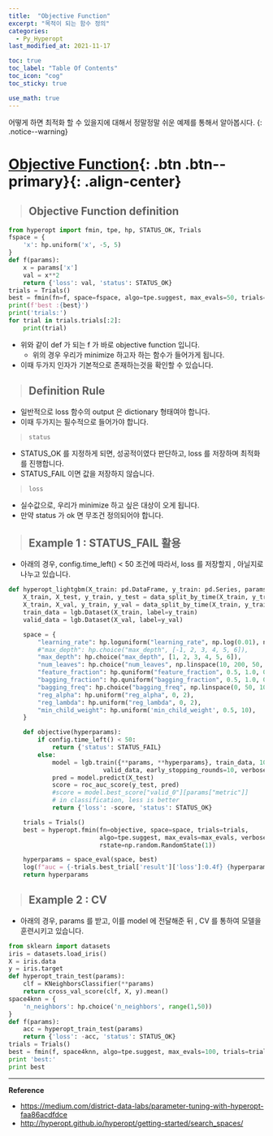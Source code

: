 ```yaml
---
title:  "Objective Function"
excerpt: "목적이 되는 함수 정의"
categories:
  - Py_Hyperopt
last_modified_at: 2021-11-17

toc: true
toc_label: "Table Of Contents"
toc_icon: "cog"
toc_sticky: true

use_math: true
---
```


 어떻게 하면 최적화 할 수 있을지에 대해서 정말정말 쉬운 예제를 통해서 알아봅시다.
{: .notice--warning}

# [Objective Function](#link){: .btn .btn--primary}{: .align-center}

> ## Objective Function definition

```python
from hyperopt import fmin, tpe, hp, STATUS_OK, Trials
fspace = {
    'x': hp.uniform('x', -5, 5)
}
def f(params):
    x = params['x']
    val = x**2
    return {'loss': val, 'status': STATUS_OK}
trials = Trials()
best = fmin(fn=f, space=fspace, algo=tpe.suggest, max_evals=50, trials=trials)
print(f'best :{best}')
print('trials:')
for trial in trials.trials[:2]:
    print(trial)
```

- 위와 같이 def 가 되는 f 가 바로 objective function 입니다.
  - 위의 경우 우리가 minimize 하고자 하는 함수가 들어가게 됩니다. 
- 이때 두가지 인자가 기본적으로 존재하는것을 확인할 수 있습니다. 

> ## Definition Rule

- 일반적으로 loss 함수의 output 은 dictionary 형태여야 합니다. 
- 이때 두가지는 필수적으로 들어가야 합니다. 

> `status` 

- STATUS_OK 를 지정하게 되면, 성공적이였다 판단하고, loss 를 저장하며 최적화를 진행합니다. 
- STATUS_FAIL 이면 값을 저장하지 않습니다. 

> `loss`  

- 실수값으로, 우리가 minimize 하고 싶은 대상이 오게 됩니다. 
- 만약 status 가 ok 면 무조건 정의되어야 합니다. 

> ## Example 1 : STATUS_FAIL 활용

- 아래의 경우, config.time_left() < 50 조건에 따라서, loss 를 저장할지 , 아닐지로 나누고 있습니다.

```python
def hyperopt_lightgbm(X_train: pd.DataFrame, y_train: pd.Series, params: Dict, config: Config, max_evals=10):
    X_train, X_test, y_train, y_test = data_split_by_time(X_train, y_train, test_size=0.2)
    X_train, X_val, y_train, y_val = data_split_by_time(X_train, y_train, test_size=0.3)
    train_data = lgb.Dataset(X_train, label=y_train)
    valid_data = lgb.Dataset(X_val, label=y_val)

    space = {
        "learning_rate": hp.loguniform("learning_rate", np.log(0.01), np.log(0.5)),
        #"max_depth": hp.choice("max_depth", [-1, 2, 3, 4, 5, 6]),
        "max_depth": hp.choice("max_depth", [1, 2, 3, 4, 5, 6]),
        "num_leaves": hp.choice("num_leaves", np.linspace(10, 200, 50, dtype=int)),
        "feature_fraction": hp.quniform("feature_fraction", 0.5, 1.0, 0.1),
        "bagging_fraction": hp.quniform("bagging_fraction", 0.5, 1.0, 0.1),
        "bagging_freq": hp.choice("bagging_freq", np.linspace(0, 50, 10, dtype=int)),
        "reg_alpha": hp.uniform("reg_alpha", 0, 2),
        "reg_lambda": hp.uniform("reg_lambda", 0, 2),
        "min_child_weight": hp.uniform('min_child_weight', 0.5, 10),
    }

    def objective(hyperparams):
        if config.time_left() < 50:
            return {'status': STATUS_FAIL}
        else:
            model = lgb.train({**params, **hyperparams}, train_data, 100,
                          valid_data, early_stopping_rounds=10, verbose_eval=0)
            pred = model.predict(X_test)
            score = roc_auc_score(y_test, pred)
            #score = model.best_score["valid_0"][params["metric"]]
            # in classification, less is better
            return {'loss': -score, 'status': STATUS_OK}

    trials = Trials()
    best = hyperopt.fmin(fn=objective, space=space, trials=trials,
                         algo=tpe.suggest, max_evals=max_evals, verbose=1,
                         rstate=np.random.RandomState(1))

    hyperparams = space_eval(space, best)
    log(f"auc = {-trials.best_trial['result']['loss']:0.4f} {hyperparams}")
    return hyperparams 
```

> ## Example 2 : CV 

- 아래의 경우, params 를 받고, 이를 model 에 전달해준 뒤 , CV 를 통하여 모델을 훈련시키고 있습니다.

```python
from sklearn import datasets
iris = datasets.load_iris()
X = iris.data
y = iris.target
def hyperopt_train_test(params):
    clf = KNeighborsClassifier(**params)
    return cross_val_score(clf, X, y).mean()
space4knn = {
    'n_neighbors': hp.choice('n_neighbors', range(1,50))
}
def f(params):
    acc = hyperopt_train_test(params)
    return {'loss': -acc, 'status': STATUS_OK}
trials = Trials()
best = fmin(f, space4knn, algo=tpe.suggest, max_evals=100, trials=trials)
print 'best:'
print best
```



---

**Reference**

- <https://medium.com/district-data-labs/parameter-tuning-with-hyperopt-faa86acdfdce>
- <http://hyperopt.github.io/hyperopt/getting-started/search_spaces/>







